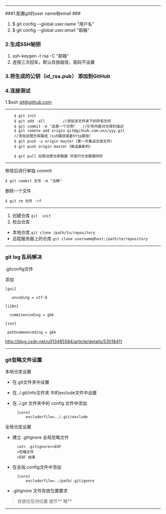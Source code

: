 

----------

###1.配置git的user  name和email ###

1. $ git config --global user.name "用户名"
2. $ git config --global user.email "邮箱"

### 2.生成SSH秘钥 ###
1. ssh-keygen -t rsa -C "邮箱"
2. 连按三次回车，默认存放路径，密码不设置

### 3.将生成的公钥（id_rsa.pub） 添加到GitHub ###
### 4.连接测试 ###
1.$ssh git@github.com 



----------


		$ git init        
        $ git add -all        //添加该文件夹下的所有文件
       	$ git commit -m ‘这是一个示例’   //引号内是对仓库的描述
        $ git remote add origin git@github.com:xxx/yyy.git  
		//添加远程仓库路径（ssh路径或者http路径）
        $ git push -u origin master（第一次推送全部文件）
		$ git push origin master（推送最新的）
		
		$ git pull 拉取远程仓库数据 并进行分支数据同步




----------
修改后进行单独 commit

	$ git commit 文件 -m "注释"

删除一个文件

	$ git rm 文件 -rf

----------

1. 创建仓库 `git  init `
2. 检出仓库 
 - 本地仓库  `git clone /path/to/repository`
 - 远程服务器上的仓库  `git clone username@host:/path/to/repository`



----------
### git log 乱码解决 ###

.gitconfig文件

添加

	[gui]

       encoding = utf-8

	[i18n]

      commitencoding = gbk

	[svn]

     pathnameencoding = gbk

http://blog.csdn.net/u013485584/article/details/53018411


----------
### git忽略文件设置 ###

本地仓库设置
 
- 在.git文件夹中设置
- 在../.git/info文件夹 中的exclude文件中设置
- 在../.git 文件夹中的 config 文件中添加

		[core]
			excluderfile=../.git/exclude



全局仓库设置

- 建立 .gitignore 全局忽略文件
		
		cat> .gitignore<<EOF
	    >忽略文件
	    >EOF 结束
- 在全局.config文件中添加

		[core]
			excluderfile=../path/.gitignore
- .gitignore 文件存放位置要求
>存放位任何位置 细节** 略**


----------






		